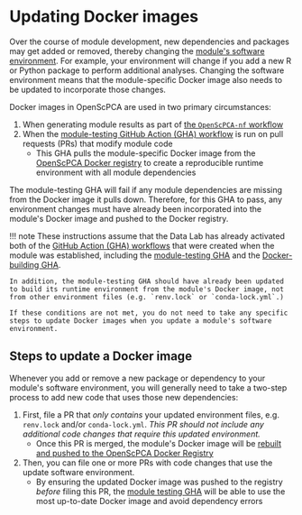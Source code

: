 # Updating Docker images

Over the course of module development, new dependencies and packages may get added or removed, thereby changing the [module's software environment](../managing-software/index.md).
For example, your environment will change if you add a new R or Python package to perform additional analyses.
Changing the software environment means that the module-specific Docker image also needs to be updated to incorporate those changes.

Docker images in OpenScPCA are used in two primary circumstances:

1. When generating module results as part of [the `OpenScPCA-nf` workflow](../openscpca-nf/index.md)
2. When the [module-testing GitHub Action (GHA) workflow](../workflows/run-module-gha.md) is run on pull requests (PRs) that modify module code
    - This GHA pulls the module-specific Docker image from the [OpenScPCA Docker registry](https://gallery.ecr.aws/openscpca/) to create a reproducible runtime environment with all module dependencies

The module-testing GHA will fail if any module dependencies are missing from the Docker image it pulls down.
Therefore, for this GHA to pass, any environment changes must have already been incorporated into the module's Docker image and pushed to the Docker registry.

!!! note
    These instructions assume that the Data Lab has already activated both of the [GitHub Action (GHA) workflows](../../contributing-to-analyses/analysis-modules/creating-a-module.md#module-workflows) that were created when the module was established, including the [module-testing GHA](../workflows/run-module-gha.md) and the [Docker-building GHA](../workflows/build-docker-gha.md).

    In addition, the module-testing GHA should have already been updated to build its runtime environment from the module's Docker image, not from other environment files (e.g. `renv.lock` or `conda-lock.yml`.)

    If these conditions are not met, you do not need to take any specific steps to update Docker images when you update a module's software environment.

## Steps to update a Docker image

Whenever you add or remove a new package or dependency to your module's software environment, you will generally need to take a two-step process to add new code that uses those new dependencies:

1. First, file a PR that _only contains_ your updated environment files, e.g. `renv.lock` and/or `conda-lock.yml`.
_This PR should not include any additional code changes that require this updated environment._
    - Once this PR is merged, the module's Docker image will be [rebuilt and pushed to the OpenScPCA Docker Registry](../workflows/build-docker-gha.md)
1. Then, you can file one or more PRs with code changes that use the update software environment.
    - By ensuring the updated Docker image was pushed to the registry _before_ filing this PR, the [module testing GHA](../workflows/run-module-gha.md) will be able to use the most up-to-date Docker image and avoid dependency errors
